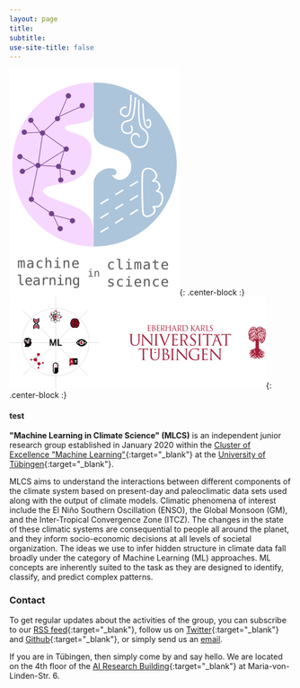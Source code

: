 ```yaml
---
layout: page
title:
subtitle:
use-site-title: false
---
```

![MLCS-Logo](/img/mlcs_logo_small.png){: .center-block :}
![Funding-Sources-Logos](/img/utue_coe_logos.png){: .center-block :}

#### test


**"Machine Learning in Climate Science" (MLCS)** is an independent
junior research group established in January 2020 within the [Cluster of
Excellence "Machine
Learning"](https://www.ml-in-science.uni-tuebingen.de){:target="_blank"}
at the [University of
Tübingen](https://uni-tuebingen.de/){:target="_blank"}.

MLCS aims to understand the interactions between different components of
the climate system based on present-day and paleoclimatic data sets used
along with the output of climate models. Climatic phenomena of interest
include the El Niño Southern Oscillation (ENSO), the Global Monsoon
(GM), and the Inter-Tropical Convergence Zone (ITCZ). The changes in the
state of these climatic systems are consequential to people all around
the planet, and they inform socio-economic decisions at all levels of
societal organization. The ideas we use to infer hidden structure in
climate data fall broadly under the category of Machine Learning (ML)
approaches. ML concepts are inherently suited to the task as they are
designed to identify, classify, and predict complex patterns.

### Contact

To get regular updates about the activities of the group, you can
subscribe to our [RSS
feed](https://mlcs.github.io/feed.xml){:target="_blank"}, follow us on
[Twitter](https://twitter.com/MachineClimate){:target="_blank"} and
[Github](https://github.com/mlcs){:target="_blank"}, or simply send us
an [email](mailto:bedartha.goswami@uni-tuebingen.de).

If you are in Tübingen, then simply come by and say hello. We are
located on the 4th floor of the [AI Research
Building](https://www.openstreetmap.org/way/601132358){:target="_blank"}
at Maria-von-Linden-Str. 6.


